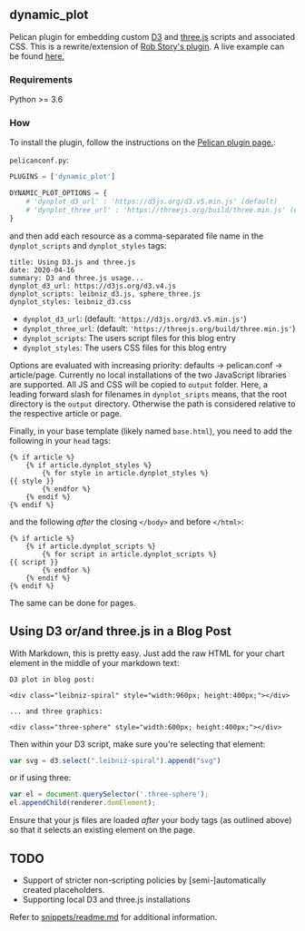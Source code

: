 ## dynamic_plot

Pelican plugin for embedding custom [D3](https://d3js.org/) and [three.js](https://threejs.org/) scripts and associated CSS. This is a rewrite/extension of [Rob Story's plugin](https://github.com/wrobstory/pelican_dynamic). A live example can be found [here.](https://depot.traits.de/articles/2020/04/16-using-d3-and-threejs.html#using-d3-and-threejs)

### Requirements

Python >= 3.6

### How

To install the plugin, follow the instructions on the [Pelican plugin page.](https://github.com/getpelican/pelican-plugins): 


`pelicanconf.py`:
```python
PLUGINS = ['dynamic_plot']

DYNAMIC_PLOT_OPTIONS = {
    # 'dynplot_d3_url' : 'https://d3js.org/d3.v5.min.js' (default) 
    # 'dynplot_three_url' : 'https://threejs.org/build/three.min.js' (default) 
}
```

and then add each resource as a comma-separated file name in the `dynplot_scripts` and `dynplot_styles` tags: 
```
title: Using D3.js and three.js
date: 2020-04-16
summary: D3 and three.js usage...
dynplot_d3_url: https://d3js.org/d3.v4.js
dynplot_scripts: leibniz_d3.js, sphere_three.js
dynplot_styles: leibniz_d3.css
```

- `dynplot_d3_url`: (default: `'https://d3js.org/d3.v5.min.js'`)  
- `dynplot_three_url`: (default: `'https://threejs.org/build/three.min.js'`)  
- `dynplot_scripts`:  The users script files for this blog entry
- `dynplot_styles`:  The users CSS files for this blog entry  

Options are evaluated with increasing priority: defaults -> pelican.conf -> article/page. Currently no local installations of the two JavaScript libraries are supported. All JS and CSS will be copied to `output` folder. Here, a leading forward slash for filenames in `dynplot_sripts` means, that the root directory is the `output` directory. Otherwise the path is considered relative to the respective article or page. 


Finally, in your base template (likely named `base.html`), you need to add the following in your `head` tags: 
```
{% if article %}
    {% if article.dynplot_styles %}
        {% for style in article.dynplot_styles %}
{{ style }}
        {% endfor %}
    {% endif %}
{% endif %}
```
and the following *after* the closing `</body>` and before `</html>`: 
```
{% if article %}
    {% if article.dynplot_scripts %}
        {% for script in article.dynplot_scripts %}
{{ script }}
        {% endfor %}
    {% endif %}
{% endif %}
```
The same can be done for pages.

Using D3 or/and three.js in a Blog Post
---------------------------------------
With Markdown, this is pretty easy. Just add the raw HTML for your chart element in the middle of your markdown text: 

```
D3 plot in blog post: 

<div class="leibniz-spiral" style="width:960px; height:400px;"></div>

... and three graphics:

<div class="three-sphere" style="width:600px; height:400px;"></div>
```

Then within your D3 script, make sure you're selecting that element: 

```javascript
var svg = d3.select(".leibniz-spiral").append("svg")
```
or if using three:
```javascript
var el = document.querySelector('.three-sphere');
el.appendChild(renderer.domElement);
```

Ensure that your js files are loaded *after* your body tags (as outlined above) so that it selects an existing element on the page. 


TODO
----

- Support of stricter non-scripting policies by [semi-]automatically created placeholders. 
- Supporting local D3 and three.js installations

Refer to [snippets/readme.md](snippets/readme.md) for additional information.
